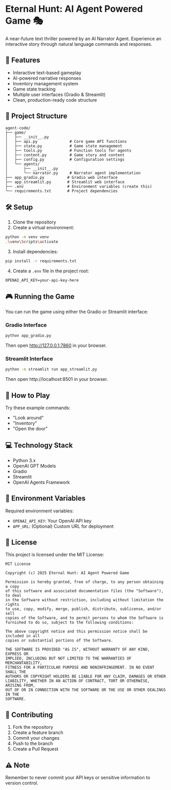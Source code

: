 # Eternal Hunt: AI Agent Powered Game 🎭

A near-future text thriller powered by an AI Narrator Agent. Experience an interactive story through natural language commands and responses.

## 🚀 Features

- Interactive text-based gameplay
- AI-powered narrative responses
- Inventory management system
- Game state tracking
- Multiple user interfaces (Gradio & Streamlit)
- Clean, production-ready code structure

## 📁 Project Structure

```
agent-code/
├── game/
│   ├── __init__.py
│   ├── api.py              # Core game API functions
│   ├── state.py            # Game state management
│   ├── tools.py            # Function tools for agents
│   ├── content.py          # Game story and content
│   ├── config.py           # Configuration settings
│   └── agents/
│       ├── __init__.py
│       └── narrator.py     # Narrator agent implementation
├── app_gradio.py          # Gradio web interface
├── app_streamlit.py       # Streamlit web interface
├── .env                   # Environment variables (create this)
└── requirements.txt       # Project dependencies
```

## 🛠️ Setup

1. Clone the repository
2. Create a virtual environment:

```bash
python -m venv venv
.\venv\Scripts\activate
```

3. Install dependencies:

```bash
pip install -r requirements.txt
```

4. Create a `.env` file in the project root:

```env
OPENAI_API_KEY=your-api-key-here
```

## 🎮 Running the Game

You can run the game using either the Gradio or Streamlit interface:

### Gradio Interface

```bash
python app_gradio.py
```

Then open http://127.0.0.1:7860 in your browser.

### Streamlit Interface

```bash
python -m streamlit run app_streamlit.py
```

Then open http://localhost:8501 in your browser.

## 🎯 How to Play

Try these example commands:

- "Look around"
- "Inventory"
- "Open the door"

## 💻 Technology Stack

- Python 3.x
- OpenAI GPT Models
- Gradio
- Streamlit
- OpenAI Agents Framework

## 🔑 Environment Variables

Required environment variables:

- `OPENAI_API_KEY`: Your OpenAI API key
- `APP_URL`: (Optional) Custom URL for deployment

## 📝 License

This project is licensed under the MIT License:

```
MIT License

Copyright (c) 2025 Eternal Hunt: AI Agent Powered Game

Permission is hereby granted, free of charge, to any person obtaining a copy
of this software and associated documentation files (the "Software"), to deal
in the Software without restriction, including without limitation the rights
to use, copy, modify, merge, publish, distribute, sublicense, and/or sell
copies of the Software, and to permit persons to whom the Software is
furnished to do so, subject to the following conditions:

The above copyright notice and this permission notice shall be included in all
copies or substantial portions of the Software.

THE SOFTWARE IS PROVIDED "AS IS", WITHOUT WARRANTY OF ANY KIND, EXPRESS OR
IMPLIED, INCLUDING BUT NOT LIMITED TO THE WARRANTIES OF MERCHANTABILITY,
FITNESS FOR A PARTICULAR PURPOSE AND NONINFRINGEMENT. IN NO EVENT SHALL THE
AUTHORS OR COPYRIGHT HOLDERS BE LIABLE FOR ANY CLAIM, DAMAGES OR OTHER
LIABILITY, WHETHER IN AN ACTION OF CONTRACT, TORT OR OTHERWISE, ARISING FROM,
OUT OF OR IN CONNECTION WITH THE SOFTWARE OR THE USE OR OTHER DEALINGS IN THE
SOFTWARE.
```

## 🤝 Contributing

1. Fork the repository
2. Create a feature branch
3. Commit your changes
4. Push to the branch
5. Create a Pull Request

## ⚠️ Note

Remember to never commit your API keys or sensitive information to version control.
